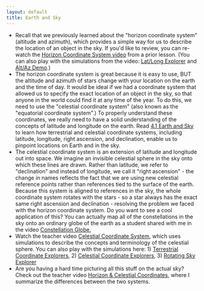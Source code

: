 ```yaml
---
layout: default
title: Earth and Sky
---
```


- Recall that we previously learned about the "horizon coordinate system" (altitude and azimuth), which provides a simple way for us to describe the location of an object in the sky. If you'd like to review, you can re-watch the [Horizon Coordinate System video](https://youtu.be/qV8gQ-QenvI?si=DmJOPNy8Pi7Mt3NM) from a prior lesson. (You can also play with the simulations from the video: [Lat/Long Explorer](https://storage.googleapis.com/avh-sims/astroUNL/classaction/animations/coordsmotion/longlat.html) and [Alt/Az Demo](https://storage.googleapis.com/avh-sims/astroUNL/classaction/animations/coordsmotion/altazimuth.html).)
- The horizon coordinate system is great because it is easy to use, BUT the altitude and azimuth of stars change with your location on the earth and the time of day. It would be ideal if we had a coordinate system that allowed us to specify the exact location of an object in the sky, so that anyone in the world could find it at any time of the year. To do this, we need to use the "celestial coordinate system" (also known as the "equatorial coordinate system".) To properly understand these coordinates, we really need to have a solid understanding of the concepts of latitude and longitude on the earth. Read [4.1 Earth and Sky](https://openstax.org/books/astronomy-2e/pages/4-1-earth-and-sky) to learn how terrestrial and celestial coordinate systems, including latitude, longitude, right ascension, and declination, enable us to pinpoint locations on Earth and in the sky.
- The celestial coordinate system is an extension of latitude and longitude out into space. We imagine an invisible celestial sphere in the sky onto which these lines are drawn. Rather than latitude, we refer to "declination" and instead of longitude, we call it "right ascension" - the change in names reflects the fact that we are using new celestial reference points rather than references tied to the surface of the earth. Because this system is aligned to references in the sky, the whole coordinate system rotates with the stars - so a star always has the exact same right ascension and declination - resolving the problem we faced with the horizon coordinate system. Do you want to see a cool application of this? You can actually map all of the constellations in the sky onto an ordinary globe of the earth as a student shared with me in the video [Constellation Globe.](https://youtu.be/N_DiMfSXmUE)
- Watch the teacher video [Celestial Coordinate System](https://www.youtube.com/watch?v=ovJY-Q6EmFE), which uses simulations to describe the concepts and terminology of the celestial sphere. You can also play with the simulations here: 1) [Terrestrial Coordinate Explorers](https://storage.googleapis.com/avh-sims/astroUNL/naap/motion1/tc_both.html), 2) [Celestial Coordinate Explorers](https://storage.googleapis.com/avh-sims/astroUNL/naap/motion1/cec_both.html), 3) [Rotating Sky Explorer](https://storage.googleapis.com/avh-sims/astroUNL/classaction/animations/coordsmotion/celhorcomp.html)
- Are you having a hard time picturing all this stuff on the actual sky? Check out the teacher video [Horizon & Celestial Coordinates](https://www.youtube.com/watch?v=_KfTYN64WeE), where I summarize the differences between the two systems.  
